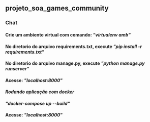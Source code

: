 ## projeto_soa_games_community
### Chat
#### Crie um ambiente virtual com comando: *"virtualenv amb"*
#### No diretorio do arquivo requirements.txt, execute *"pip install -r requirements.txt"*
#### No diretorio do arquivo manage.py, execute *"python manage.py runserver"*
#### Acesse: *"localhost:8000"*

#### *Rodando aplicação com docker*
#### *"docker-compose up --build"*
#### Acesse: *"localhost:8000"*
    
